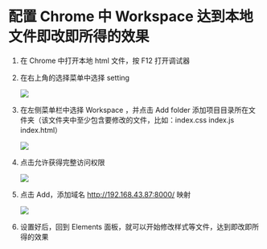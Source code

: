 # 配置 Chrome 中 Workspace 达到本地文件即改即所得的效果

1. 在 Chrome 中打开本地 html 文件，按 F12 打开调试器

2. 在右上角的选择菜单中选择 setting

    ![](https://git.michaelxu.cn/classroom/utils/chrome-workspace-config/raw/master/assets/images/1.png)

3. 在左侧菜单栏中选择 Workspace ，并点击 Add folder 添加项目目录所在文件夹（该文件夹中至少包含要修改的文件，比如：index.css index.js index.html）

    ![](https://git.michaelxu.cn/classroom/utils/chrome-workspace-config/raw/master/assets/images/2.png)

4. 点击允许获得完整访问权限

    ![](https://git.michaelxu.cn/classroom/utils/chrome-workspace-config/raw/master/assets/images/3.png)

5. 点击 Add，添加域名 http://192.168.43.87:8000/ 映射

    ![](https://git.michaelxu.cn/classroom/utils/chrome-workspace-config/raw/master/assets/images/4.png)

6. 设置好后，回到 Elements 面板，就可以开始修改样式等文件，达到即改即所得的效果